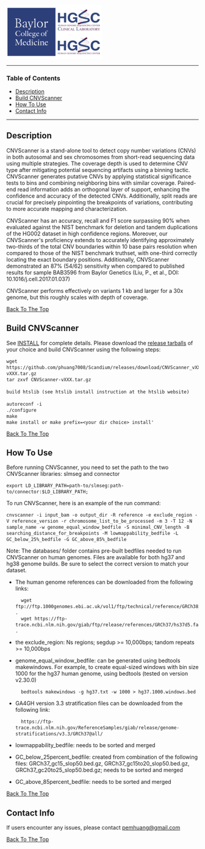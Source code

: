 <img src="images/BCM-HGSC-Logo.png" width=250>

---

### Table of Contents

- [Description](#description)
- [Build CNVScanner](#build-cnvscanner)
- [How To Use](#how-to-use)
- [Contact Info](#Contact-Info)

---

## Description

CNVScanner is a stand-alone tool to detect copy number variations (CNVs) in both autosomal and sex chromosomes from short-read sequencing data using multiple strategies. The coverage depth is used to determine CNV type after mitigating potential sequencing artifacts using a binning tactic. CNVScanner generates putative CNVs by applying statistical significance tests to bins and combining neighboring bins with similar coverage. Paired-end read information adds an orthogonal layer of support, enhancing the confidence and accuracy of the detected CNVs. Additionally, split reads are crucial for precisely pinpointing the breakpoints of variations, contributing to more accurate mapping and characterization.

CNVScanner has an accuracy, recall and F1 score surpassing 90% when evaluated against the NIST benchmark for deletion and tandem duplications of the HG002 dataset in high confidence regions. Moreover, our CNVScanner's proficiency extends to accurately identifying approximately two-thirds of the total CNV boundaries within 10 base pairs resolution when compared to those of the NIST benchmark truthset, with one-third correctly locating the exact boundary positions. Additionally, CNVScanner demonstrated an 87% (54/62) sensitivity when compared to published results for sample BAB3596 from Baylor Genetics (Liu, P., et al., DOI: 10.1016/j.cell.2017.01.037)

CNVScanner performs  effectively on variants 1 kb and larger for a 30x genome, but this roughly scales with depth of coverage. 

[Back To The Top](#Table-of-Contents)

## Build CNVScanner

See [INSTALL](INSTALL) for complete details. Please download the [release tarballs](https://github.com/phuang7008/CNVScanner/releases) of your choice and build CNVScanner using the following steps:

    wget https://github.com/phuang7008/Scandium/releases/download/CNVScanner_vXXX/CNVScanner-vXXX.tar.gz
    tar zxvf CNVScanner-vXXX.tar.gz 

    build htslib (see htslib install instruction at the htslib website)
    
    autoreconf -i
    ./configure
    make
    make install or make prefix=<your dir choice> install'

[Back To The Top](#Table-of-Contents)

## How To Use

Before running CNVScanner, you need to set the path to the two CNVScanner libraries: slmseg and connector

    export LD_LIBRARY_PATH=path-to/slmseg:path-to/connector:$LD_LIBRARY_PATH;

To run CNVScanner, here is an example of the run command: 

    cnvscanner -i input_bam -o output_dir -R reference -e exclude_region -V reference_version -r chromosome_list_to_be_processed -m 3 -T 12 -N sample_name -w genome_equal_window_bedfile -S minimal_CNV_length -B searching_distance_for_breakpoints -M lowmappability_bedfile -L GC_below_25%_bedfile -G GC_above_85%_bedfile

Note: The databases/ folder contains pre-built bedfiles needed to run CNVScanner on human genomes. Files are available for both hg37 and hg38 genome builds. Be sure to select the correct version to match your dataset.

- The human genome references can be downloaded from the following links:

        wget ftp://ftp.1000genomes.ebi.ac.uk/vol1/ftp/technical/reference/GRCh38_reference_genome/GRCh38_full_analysis_set_plus_decoy_hla.fa .
        wget https://ftp-trace.ncbi.nlm.nih.gov/giab/ftp/release/references/GRCh37/hs37d5.fa.gz .

- the exclude_region: Ns regions; segdup >= 10,000bps; tandom repeats >= 10,000bps

- genome_equal_window_bedfile: can be generated using bedtools makewindows. For example, to create equal-sized windows with bin size 1000 for the hg37 human genome, using bedtools (tested on version v2.30.0)

        bedtools makewindows -g hg37.txt -w 1000 > hg37.1000.windows.bed

- GA4GH version 3.3 stratification files can be downloaded from the following link:

        https://ftp-trace.ncbi.nlm.nih.gov/ReferenceSamples/giab/release/genome-stratifications/v3.3/GRCh37@all/

- lowmappability_bedfile: needs to be sorted and merged

- GC_below_25percent_bedfile: created from combination of the following files: GRCh37_gc15_slop50.bed.gz, GRCh37_gc15to20_slop50.bed.gz, GRCh37_gc20to25_slop50.bed.gz; needs to be sorted and merged

- GC_above_85percent_bedfile: needs to be sorted and merged

[Back To The Top](#Table-of-Contents)

## Contact Info

If users encounter any issues, please contact pemhuang@gmail.com

[Back To The Top](#Table-of-Contents)
